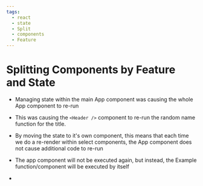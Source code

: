 ```yaml
---
tags:
  - react
  - state
  - Split
  - components
  - Feature
---
```

# Splitting Components by Feature and State

* Managing state within the main App component was causing the whole App component to re-run
* This was causing the `<Header />` component to re-run the random name function for the title.
* By moving the state to it's own component, this means that each time we do a re-render within select components, the App component does not cause additional code to re-run

* The app component will not be executed again, but instead, the Example function/component will be executed by itself
* 
